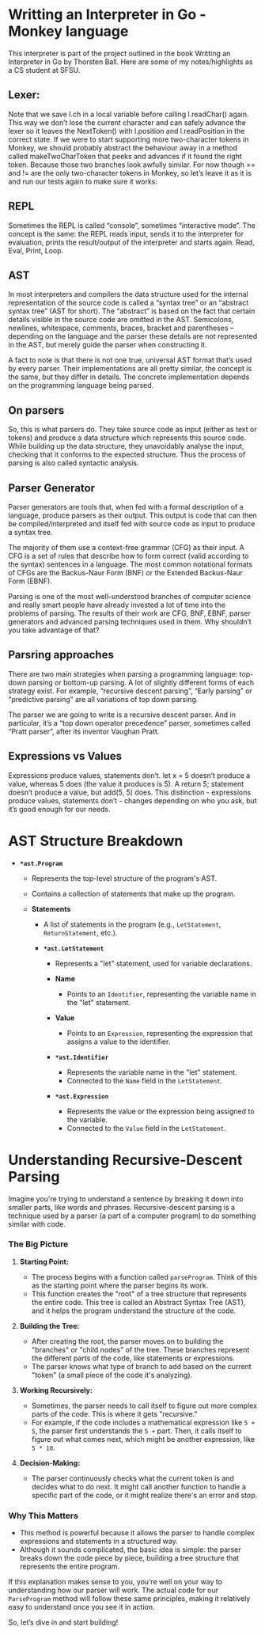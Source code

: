 # Writting an Interpreter in Go - Monkey language

This interpreter is part of the project outlined in the book Writting an Interpreter in Go by Thorsten Ball. Here are some of my notes/highlights as a CS student at SFSU.

## Lexer:

Note that we save l.ch in a local variable before calling l.readChar() again. This way we don’t lose the current character and can safely advance the lexer so it leaves the NextToken() with l.position and l.readPosition in the correct state. If we were to start supporting more two-character tokens in Monkey, we should probably abstract the behaviour away in a method called makeTwoCharToken that peeks and advances if it found the right token. Because those two branches look awfully similar. For now though == and != are the only two-character tokens in Monkey, so let’s leave it as it is and run our tests again to make sure it works:

## REPL

Sometimes the REPL is called “console”, sometimes “interactive mode”. The concept is the same: the REPL reads input, sends it to the interpreter for evaluation, prints the result/output of the interpreter and starts again. Read, Eval, Print, Loop.

## AST

In most interpreters and compilers the data structure used for the internal representation of the source code is called a “syntax tree” or an “abstract syntax tree” (AST for short). The “abstract” is based on the fact that certain details visible in the source code are omitted in the AST. Semicolons, newlines, whitespace, comments, braces, bracket and parentheses – depending on the language and the parser these details are not represented in the AST, but merely guide
the parser when constructing it.

A fact to note is that there is not one true, universal AST format that’s used by every parser. Their implementations are all pretty similar, the concept is the same, but they differ in details. The concrete implementation depends on the programming language being parsed.

## On parsers

So, this is what parsers do. They take source code as input (either as text or tokens) and produce a data structure which represents this source code. While building up the data structure, they unavoidably analyse the input, checking that it conforms to the expected structure. Thus the process of parsing is also called syntactic analysis.

## Parser Generator

Parser generators are tools that, when fed with a formal description of a language, produce parsers as their output. This output is code that can then be compiled/interpreted and itself fed with source code as input to produce a syntax tree.

The majority of them use a context-free grammar (CFG) as their input. A CFG is a set of rules that describe how to form correct (valid according to the syntax) sentences in a language. The most common notational formats of CFGs are the Backus-Naur Form (BNF) or the Extended Backus-Naur Form (EBNF).

Parsing is one of the most well-understood branches of computer science and really smart people have already invested a lot of time into the problems of parsing. The results of their work are CFG, BNF, EBNF, parser generators and advanced parsing techniques used in them. Why shouldn’t you take advantage of that?

## Parsring approaches

There are two main strategies when parsing a programming language: top-down parsing or bottom-up parsing. A lot of slightly different forms of each strategy exist. For example, “recursive descent parsing”, “Early parsing” or “predictive parsing” are all variations of top down parsing.

The parser we are going to write is a recursive descent parser. And in particular, it’s a “top down operator precedence” parser, sometimes called “Pratt parser”, after its inventor Vaughan Pratt.

## Expressions vs Values

Expressions produce values, statements don’t. let x = 5 doesn’t produce a value, whereas 5 does (the value it produces is 5). A return 5; statement doesn’t produce a value, but add(5, 5) does. This distinction - expressions produce values, statements don’t - changes depending on who you ask, but it’s good enough for our needs.

# AST Structure Breakdown

- **`*ast.Program`**

  - Represents the top-level structure of the program's AST.
  - Contains a collection of statements that make up the program.

  - **Statements**

    - A list of statements in the program (e.g., `LetStatement`, `ReturnStatement`, etc.).

    - **`*ast.LetStatement`**

      - Represents a "let" statement, used for variable declarations.

      - **Name**
        - Points to an `Identifier`, representing the variable name in the "let" statement.
      - **Value**

        - Points to an `Expression`, representing the expression that assigns a value to the identifier.

      - **`*ast.Identifier`**

        - Represents the variable name in the "let" statement.
        - Connected to the `Name` field in the `LetStatement`.

      - **`*ast.Expression`**
        - Represents the value or the expression being assigned to the variable.
        - Connected to the `Value` field in the `LetStatement`.

# Understanding Recursive-Descent Parsing

Imagine you're trying to understand a sentence by breaking it down into smaller parts, like words and phrases. Recursive-descent parsing is a technique used by a parser (a part of a computer program) to do something similar with code.

### The Big Picture

1. **Starting Point:**

   - The process begins with a function called `parseProgram`. Think of this as the starting point where the parser begins its work.
   - This function creates the "root" of a tree structure that represents the entire code. This tree is called an Abstract Syntax Tree (AST), and it helps the program understand the structure of the code.

2. **Building the Tree:**

   - After creating the root, the parser moves on to building the "branches" or "child nodes" of the tree. These branches represent the different parts of the code, like statements or expressions.
   - The parser knows what type of branch to add based on the current "token" (a small piece of the code it's analyzing).

3. **Working Recursively:**

   - Sometimes, the parser needs to call itself to figure out more complex parts of the code. This is where it gets "recursive."
   - For example, if the code includes a mathematical expression like `5 + 5`, the parser first understands the `5 +` part. Then, it calls itself to figure out what comes next, which might be another expression, like `5 * 10`.

4. **Decision-Making:**
   - The parser continuously checks what the current token is and decides what to do next. It might call another function to handle a specific part of the code, or it might realize there's an error and stop.

### Why This Matters

- This method is powerful because it allows the parser to handle complex expressions and statements in a structured way.
- Although it sounds complicated, the basic idea is simple: the parser breaks down the code piece by piece, building a tree structure that represents the entire program.

If this explanation makes sense to you, you’re well on your way to understanding how our parser will work. The actual code for our `ParseProgram` method will follow these same principles, making it relatively easy to understand once you see it in action.

So, let’s dive in and start building!
